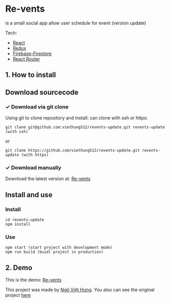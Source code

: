 # Re-vents
is a small social app allow user schedule for event (version update)

Tech:
 - [React](https://reactjs.org/)
 - [Redux](https://redux.js.org/)
 - [Firebase-Firestore](https://firebase.google.com/)
 - [React Router](https://reacttraining.com/react-router/web/guides/quick-start)

## 1. How to install

## Download sourcecode
### ✓ Download via git clone 
Using git to clone repository and install: can clone with ssh or https:

```
git clone git@github.com:viethung512/revents-update.git revents-update (with ssh)
```
or
```
git clone https://github.com/viethung512/revents-update.git revents-update (with https)
```

### ✓ Download manually
Download the latest version at: [Re-vents](https://github.com/viethung512/revents-update)

## Install and use
### Install
```
cd revents-update
npm install
```

### Use
```
npm start (start project with development mode)
npm run build (buidl project in production)
```
## 2. Demo
This is the demo: [Re-vents](https://revents-512.web.app/events)

This project was made by [Ngô Việt Hưng](https://github.com/viethung512).
You also can see the original project [here](https://github.com/viethung512/revents)

